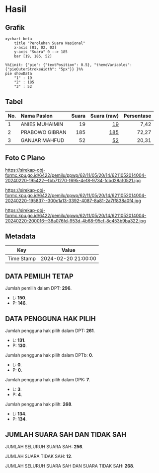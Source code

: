 # Hasil

## Grafik

```mermaid
xychart-beta
    title "Perolehan Suara Nasional"
    x-axis [01, 02, 03]
    y-axis "Suara" 0 --> 185
    bar [19, 185, 52]
```

```mermaid
%%{init: {"pie": {"textPosition": 0.5}, "themeVariables": {"pieOuterStrokeWidth": "5px"}} }%%
pie showData
    "1" : 19
    "2" : 185
    "3" : 52
```

## Tabel

| No. | Nama Paslon    | Suara | Suara (raw) | Persentase |
|:--- |:-------------- | -----:| -----------:| ----------:|
| 1   | ANIES MUHAIMIN | 19    | [19][p-1]   | 7,42       |
| 2   | PRABOWO GIBRAN | 185   | [185][p-2]  | 72,27      |
| 3   | GANJAR MAHFUD  | 52    | [52][p-3]   | 20,31      |


[p-1]: https://github.com/gigit-pemilu/pemilu-2024/blob/main/pilpres/hitung-suara/sub/62-kalimantan-tengah/sub/11-pulang-pisau/sub/05-kahayan-hilir/sub/2014-mantaren-ii/sub/004-tps/sub/paslon-1.txt
[p-2]: https://github.com/gigit-pemilu/pemilu-2024/blob/main/pilpres/hitung-suara/sub/62-kalimantan-tengah/sub/11-pulang-pisau/sub/05-kahayan-hilir/sub/2014-mantaren-ii/sub/004-tps/sub/paslon-2.txt
[p-3]: https://github.com/gigit-pemilu/pemilu-2024/blob/main/pilpres/hitung-suara/sub/62-kalimantan-tengah/sub/11-pulang-pisau/sub/05-kahayan-hilir/sub/2014-mantaren-ii/sub/004-tps/sub/paslon-3.txt

## Foto C Plano

https://sirekap-obj-formc.kpu.go.id/6422/pemilu/ppwp/62/11/05/20/14/6211052014004-20240220-195422--fbb71270-f695-4ef8-9734-fcbd28a10521.jpg

https://sirekap-obj-formc.kpu.go.id/6422/pemilu/ppwp/62/11/05/20/14/6211052014004-20240220-195837--300c1a13-3392-4087-8a81-2a7ff838a0f4.jpg

https://sirekap-obj-formc.kpu.go.id/6422/pemilu/ppwp/62/11/05/20/14/6211052014004-20240220-200016--38a076fd-953d-4b68-95cf-8c453b9ba322.jpg


## Metadata

| Key        | Value               |
| ---------- | ------------------- |
| Time Stamp | 2024-02-20 21:00:00 |


## DATA PEMILIH TETAP

Jumlah pemilih dalam DPT: **296**.
 * L: **150**.
 * P: **146**.

## DATA PENGGUNA HAK PILIH

Jumlah pengguna hak pilih dalam DPT: **261**.
 * L: **131**.
 * P: **130**.

Jumlah pengguna hak pilih dalam DPTb: **0**.
 * L: **0**.
 * P: **0**.

Jumlah pengguna hak pilih dalam DPK: **7**.
 * L: **3**.
 * P: **4**.

Jumlah pengguna hak pilih: **268**.
 * L: **134**.
 * P: **134**.

## JUMLAH SUARA SAH DAN TIDAK SAH

JUMLAH SELURUH SUARA SAH: **256**.

JUMLAH SUARA TIDAK SAH: **12**.

JUMLAH SELURUH SUARA SAH DAN SUARA TIDAK SAH: **268**.


